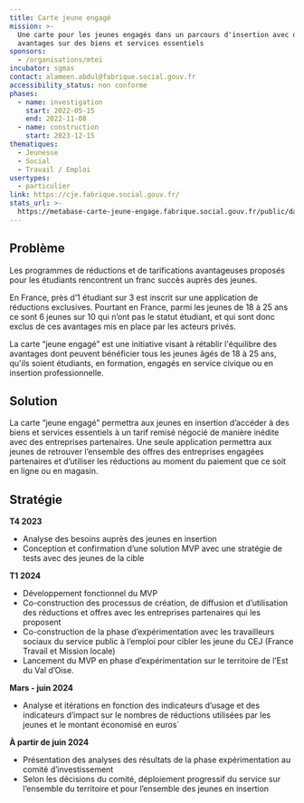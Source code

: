 ```yaml
---
title: Carte jeune engagé
mission: >-
  Une carte pour les jeunes engagés dans un parcours d'insertion avec des
  avantages sur des biens et services essentiels 
sponsors:
  - /organisations/mtei
incubator: sgmas
contact: alameen.abdul@fabrique.social.gouv.fr
accessibility_status: non conforme
phases:
  - name: investigation
    start: 2022-05-15
    end: 2022-11-08
  - name: construction
    start: 2023-12-15
thematiques:
  - Jeunesse
  - Social
  - Travail / Emploi
usertypes:
  - particulier
link: https://cje.fabrique.social.gouv.fr/
stats_url: >-
  https://metabase-carte-jeune-engage.fabrique.social.gouv.fr/public/dashboard/9d6a663b-99f2-47eb-ba55-be238909b1ba
---
```

## Problème

Les programmes de réductions et de tarifications avantageuses proposés pour les étudiants rencontrent un franc succès auprès des jeunes. 

En France, près d’1 étudiant sur 3 est inscrit sur une application de réductions exclusives. Pourtant en France, parmi les jeunes de 18 à 25 ans ce sont 6 jeunes sur 10 qui n’ont pas le statut étudiant, et qui sont donc exclus de ces avantages mis en place par les acteurs privés.

La carte “jeune engagé” est une initiative visant à rétablir l'équilibre des avantages dont peuvent bénéficier tous les jeunes âgés de 18 à 25 ans, qu'ils soient étudiants, en formation, engagés en service civique ou en insertion professionnelle.
 
## Solution

La carte “jeune engagé” permettra aux jeunes en insertion d’accéder à des biens et services essentiels à un tarif remisé négocié de manière inédite avec des entreprises partenaires.
Une seule application permettra aux jeunes de retrouver l’ensemble des offres des entreprises engagées partenaires et d’utiliser les réductions au moment du paiement que ce soit en ligne ou en magasin.

## Stratégie

**T4 2023**
* Analyse des besoins auprès des jeunes en insertion
* Conception et confirmation d’une solution MVP avec une stratégie de tests avec des jeunes de la cible

**T1 2024**
* Développement fonctionnel du MVP
* Co-construction des processus de création, de diffusion et d’utilisation des réductions et offres avec les entreprises partenaires qui les proposent
* Co-construction de la phase d’expérimentation avec les travailleurs sociaux du service public à l’emploi pour cibler les jeune du CEJ (France Travail et Mission locale)
* Lancement du MVP en phase d’expérimentation sur le territoire de l’Est du Val d’Oise.

**Mars - juin 2024**
* Analyse et itérations en fonction des indicateurs d’usage et des indicateurs d’impact sur le nombres de réductions utilisées par les jeunes et le montant économisé en euros`

**À partir de juin 2024**
* Présentation des analyses des résultats de la phase expérimentation au comité
d’investissement
* Selon les décisions du comité, déploiement progressif du service sur l’ensemble du territoire
et pour l’ensemble des jeunes en insertion

